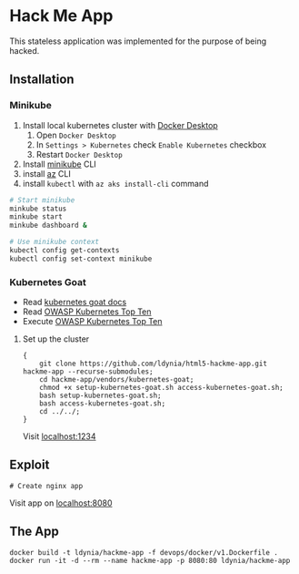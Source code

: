 # Hack Me App

This stateless application was implemented for the purpose of being hacked.

## Installation

### Minikube

1. Install local kubernetes cluster with [Docker Desktop](https://www.docker.com/products/docker-desktop/)
    1. Open `Docker Desktop`
    1. In `Settings > Kubernetes` check `Enable Kubernetes` checkbox
    1. Restart `Docker Desktop`
1. Install [minikube](https://minikube.sigs.k8s.io/docs/start/) CLI
1. install [az](https://learn.microsoft.com/en-us/cli/azure/install-azure-cli) CLI
1. install `kubectl` with `az aks install-cli` command

```bash
# Start minikube
minkube status
minkube start
minkube dashboard &

# Use minikube context
kubectl config get-contexts
kubectl config set-context minikube
```

### Kubernetes Goat

- Read [kubernetes goat docs](https://madhuakula.com/kubernetes-goat/docs/)
- Read [OWASP Kubernetes Top Ten](https://owasp.org/www-project-kubernetes-top-ten/)
- Execute [OWASP Kubernetes Top Ten](https://madhuakula.com/kubernetes-goat/docs/owasp-kubernetes-top-ten)

1. Set up the cluster

    ```shell
    {
        git clone https://github.com/ldynia/html5-hackme-app.git hackme-app --recurse-submodules;
        cd hackme-app/vendors/kubernetes-goat;
        chmod +x setup-kubernetes-goat.sh access-kubernetes-goat.sh;
        bash setup-kubernetes-goat.sh;
        bash access-kubernetes-goat.sh;
        cd ../../;
    }
    ```
    Visit [localhost:1234](http://localhost:1234)

## Exploit

```shell
# Create nginx app
````

Visit app on [localhost:8080](http://localhost:8080)

## The App

```shell
docker build -t ldynia/hackme-app -f devops/docker/v1.Dockerfile .
docker run -it -d --rm --name hackme-app -p 8080:80 ldynia/hackme-app
```
